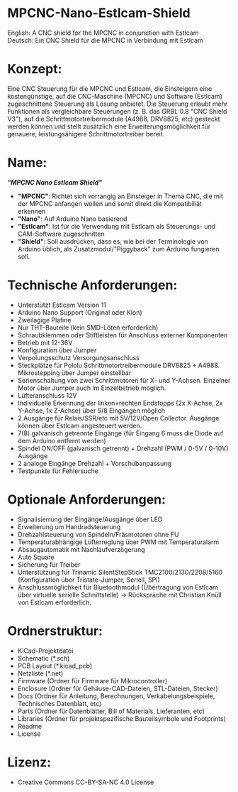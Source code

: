 
# MPCNC-Nano-Estlcam-Shield
English: A CNC shield for the MPCNC in conjunction with Estlcam  
Deutsch: Ein CNC Shield für die MPCNC in Verbindung mit Estlcam

# Konzept:  
Eine CNC Steuerung für die MPCNC und Estlcam, die Einsteigern eine kostengünstige, auf die CNC-Maschine (MPCNC) und Software (Estlcam) zugeschnittene Steuerung als Lösung anbietet.  Die Steuerung erlaubt mehr Funktionen als vergleichbare Steuerungen (z. B. das GRBL 0.8 "CNC Shield V3"), auf die Schrittmotortreibermodule (A4988, DRV8825, etc) gesteckt werden können und stellt zusätzlich eine Erweiterungsmöglichkeit für genauere, leistungsähigere Schrittmotortreiber bereit.

# Name:

 ***"MPCNC Nano Estlcam Shield"***  
 * __"MPCNC"__: Richtet sich vorrangig an Einsteiger in Thema CNC, die mit der MPCNC  anfangen wollen und somit direkt die Kompatibiliät erkennen  
 * __"Nano"__: Auf Arduino Nano basierend  
 * __"Estlcam"__: Ist für die Verwendung mit Estlcam als Steuerungs- und CAM-Software zugeschnitten  
 * __"Shield"__: Soll ausdrücken, dass es, wie bei der Terminologie von Arduino üblich, als Zusatzmodul/"Piggyback" zum Arduino fungieren soll.
 
# Technische Anforderungen:

* Unterstützt Estlcam Version 11
* Arduino Nano Support (Original oder Klon)
* Zweilagige Platine
* Nur THT-Bauteile (kein SMD-Löten erforderlich)
* Schraubklemmen oder Stiftleisten für Anschluss externer Komponenten
* Betrieb mit 12-36V
* Konfiguration über Jumper
* Verpolungsschutz Versorgungsanschluss 
* Steckplätze für Pololu Schrittmotortreibermodule DRV8825 + A4988. Mikrostepping über Jumper einstellbar
* Serienschaltung von zwei Schrittmotoren für X- und Y-Achsen. Einzelner Motor über Jumper auch im Einzelbetrieb möglich.
* Lüfteranschluss 12V 
* Individuelle Erkennung der linken+rechten Endstopps (2x X-Achse, 2x Y-Achse, 1x Z-Achse) über 5/8 Eingängen möglich
* 2 Ausgänge für Relais/SSR/etc mit 5V/12V/Open Collector. Ausgänge können über Estlcam angesteuert werden.
* 7(8) galvanisch getrennte Eingänge (für Eingang 6 muss die Diode auf dem Arduino entfernt werden)
* Spindel ON/OFF (galvanisch getrennt) +  Drehzahl (PWM / 0-5V / 0-10V) Ausgänge
* 2 analoge Eingänge Drehzahl + Vorschubanpassung
* Testpunkte für Fehlersuche

# Optionale Anforderungen:


* Signalisierrung der Eingänge/Ausgänge über LED
* Erweiterung um Handradsteuerung
* Drehzahlsteuerung von Spindeln/Fräsmotoren ohne FU
* Temperaturabhängige Lüfterreglung über PWM mit Temperaturalarm
* Absaugautomatik mit Nachlaufverzögerung 
* Auto Square
* Sicherung für Treiber
* Unterstützung für Trinamic SilentStepStick TMC2100/2130/2208/5160 (Konfiguration über Tristate-Jumper, Seriell, SPI) 
* Anschlussmöglichkeit für Bluetoothmodul (Übertragung von Estlcam über virtuelle serielle Schnittstelle) -> Rücksprache mit Christian Knüll von Estlcam erforderlich.


# Ordnerstruktur:

* KiCad-Projektdatei
* Schematic (*.sch)
* PCB Layout (*.kicad_pcb)
* Netzliste (*.net)
* Firmware (Ordner für Firmware für Mikrocontroller)
* Enclosure (Ordner für Gehäuse-CAD-Dateien, STL-Dateien, Stecker)
* Docs (Ordner für Anleitung, Berechnungen, Verkabelungsbeispiele, Technisches Datenblatt, etc)
* Parts (Ordner für Datenblätter, Bill of Materials, Lieferanten, etc)
* Libraries (Ordner für projektspezifische Bauteilsymbole und Footprints)
* Readme 
* License




# Lizenz:
* Creative Commons CC-BY-SA-NC 4.0 License
